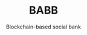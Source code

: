 ---
layout: project
tag: grid

title: BABB
subtitle: Blockchain-based social bank
industry: Financial Technology<br>
    Services
deliverables: 

summary: 

challenge: 

delivery:
    <div class="col--xl4 col--lg6 col--md8">
        Applied Blockchain is working with BABB, a financial institution that is applying to become a social bank, to build the core banking infrastructure and a full-stack banking application on a private blockchain using smart contracts. The solution stores customer data within smart contracts on the blockchain and connects customers and banking service providers on a shared network, where the permissions for who can access or use that data is entirely controlled directly by the customer.
    </div>
    <div class="col--xl4 col--lg6 col--md8">
        BABB is a multi-sided platform built to provide banking and other financial services to individuals and small businesses. It is a unique opportunity to bring financial inclusion and social cohesion to the widest possible audience, connecting the Beneficiary and the Sender without resorting to unnecessary middlemen or middle-layers of technologies.


    </div>

results:

results-content:

results-comment:

testimonial-id: guido-branca
testimonial-quote: Applied Blockchain has experience in all levels of development – the blockchain core, the server level, the interface to web, the interface to mobile – so they look at the end to end process to minimise costs, maximise performance and improve scalability.
testimonial-name: Guido Branca
testimonial-job: Former CEO, BABB

---